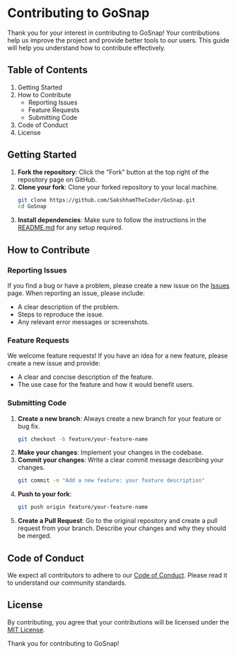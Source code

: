 # Contributing to GoSnap

Thank you for your interest in contributing to GoSnap! Your contributions help us improve the project and provide better tools to our users. This guide will help you understand how to contribute effectively.

## Table of Contents
1. Getting Started
2. How to Contribute
   - Reporting Issues
   - Feature Requests
   - Submitting Code
3. Code of Conduct
4. License

## Getting Started

1. **Fork the repository**: Click the "Fork" button at the top right of the repository page on GitHub.
2. **Clone your fork**: Clone your forked repository to your local machine.
   ```bash
   git clone https://github.com/SakshhamTheCoder/GoSnap.git
   cd GoSnap
   ```
3. **Install dependencies**: Make sure to follow the instructions in the [README.md](README.md) for any setup required.

## How to Contribute

### Reporting Issues

If you find a bug or have a problem, please create a new issue on the [Issues](https://github.com/SakshhamTheCoder/GoSnap/issues) page. When reporting an issue, please include:
- A clear description of the problem.
- Steps to reproduce the issue.
- Any relevant error messages or screenshots.

### Feature Requests

We welcome feature requests! If you have an idea for a new feature, please create a new issue and provide:
- A clear and concise description of the feature.
- The use case for the feature and how it would benefit users.

### Submitting Code

1. **Create a new branch**: Always create a new branch for your feature or bug fix.
   ```bash
   git checkout -b feature/your-feature-name
   ```
2. **Make your changes**: Implement your changes in the codebase.
3. **Commit your changes**: Write a clear commit message describing your changes.
   ```bash
   git commit -m "Add a new feature: your feature description"
   ```
4. **Push to your fork**:
   ```bash
   git push origin feature/your-feature-name
   ```
5. **Create a Pull Request**: Go to the original repository and create a pull request from your branch. Describe your changes and why they should be merged.

## Code of Conduct

We expect all contributors to adhere to our [Code of Conduct](CODE_OF_CONDUCT.md). Please read it to understand our community standards.

## License

By contributing, you agree that your contributions will be licensed under the [MIT License](LICENSE.md).

Thank you for contributing to GoSnap!
